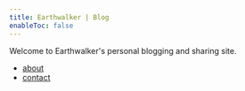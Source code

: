 ```yaml
---
title: Earthwalker | Blog
enableToc: false
---
```


Welcome to Earthwalker's personal blogging and sharing site.

- [about](notes/about)
- [contact](notes/contact)
